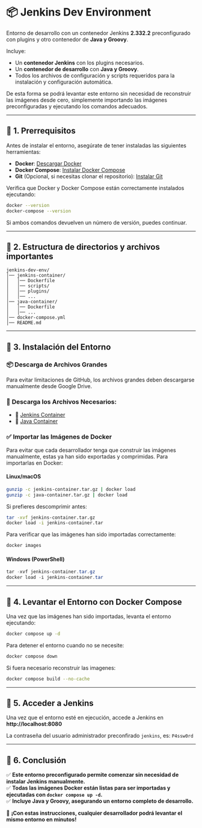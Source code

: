 # 📦 Jenkins Dev Environment

Entorno de desarrollo con un contenedor Jenkins **2.332.2** preconfigurado con plugins y otro contenedor de **Java y Groovy**. 

Incluye:
- Un **contenedor Jenkins** con los plugins necesarios.
- Un **contenedor de desarrollo** con **Java y Groovy**.
- Todos los archivos de configuración y scripts requeridos para la instalación y configuración automática.

De esta forma se podrá levantar este entorno sin necesidad de reconstruir las imágenes desde cero, simplemente importando las imágenes preconfiguradas y ejecutando los comandos adecuados.

---

## 🔹 **1. Prerrequisitos**
Antes de instalar el entorno, asegúrate de tener instaladas las siguientes herramientas:

- **Docker**: [Descargar Docker](https://www.docker.com/get-started/)
- **Docker Compose**: [Instalar Docker Compose](https://docs.docker.com/compose/install/)
- **Git** (Opcional, si necesitas clonar el repositorio): [Instalar Git](https://git-scm.com/downloads)

Verifica que Docker y Docker Compose están correctamente instalados ejecutando:

```sh
docker --version
docker-compose --version
```

Si ambos comandos devuelven un número de versión, puedes continuar.

---

## 🔹 **2. Estructura de directorios y archivos importantes**

```
jenkins-dev-env/
│── jenkins-container/
│   │── Dockerfile
│   │── scripts/
│   │── plugins/
│   │── ...
│── java-container/
│   │── Dockerfile
│   │── ...
│── docker-compose.yml
│── README.md
```

---

## 🔹 **3. Instalación del Entorno**

### 📦 **Descarga de Archivos Grandes**

Para evitar limitaciones de GitHub, los archivos grandes deben descargarse manualmente desde Google Drive.

### 📌 **Descarga los Archivos Necesarios:**
- 🔗 [Jenkins Container](https://drive.google.com/uc?export=download&id=1gL-4kWeMF-v6sW-6rvbBjmFx1ZeAz2JN)
- 🔗 [Java Container](https://drive.google.com/uc?export=download&id=1AH4bwPAlgReyytN1wJ0bF6HpSAg-Nhcb)

### ✅ **Importar las Imágenes de Docker**
Para evitar que cada desarrollador tenga que construir las imágenes manualmente, estas ya han sido exportadas y comprimidas. Para importarlas en Docker:

#### **Linux/macOS**
```sh
gunzip -c jenkins-container.tar.gz | docker load
gunzip -c java-container.tar.gz | docker load
```

Si prefieres descomprimir antes:
```sh
tar -xvf jenkins-container.tar.gz
docker load -i jenkins-container.tar
```

Para verificar que las imágenes han sido importadas correctamente:
```sh
docker images
```

#### **Windows (PowerShell)**
```powershell
tar -xvf jenkins-container.tar.gz
docker load -i jenkins-container.tar
```

---

## 🔹 **4. Levantar el Entorno con Docker Compose**
Una vez que las imágenes han sido importadas, levanta el entorno ejecutando:

```sh
docker compose up -d
```

Para detener el entorno cuando no se necesite:
```sh
docker compose down
```

Si fuera necesario reconstruir las imagenes:
```sh
docker compose build --no-cache
```

---

## 🔹 **5. Acceder a Jenkins**
Una vez que el entorno esté en ejecución, accede a Jenkins en **http://localhost:8080**

La contraseña del usuario administrador preconfirado `jenkins`, es: `P4ssw0rd`

---

## 🔹 **6. Conclusión**
✅ **Este entorno preconfigurado permite comenzar sin necesidad de instalar Jenkins manualmente.**  
✅ **Todas las imágenes Docker están listas para ser importadas y ejecutadas con `docker compose up -d`.**  
✅ **Incluye Java y Groovy, asegurando un entorno completo de desarrollo.**  

🚀 **¡Con estas instrucciones, cualquier desarrollador podrá levantar el mismo entorno en minutos!**

